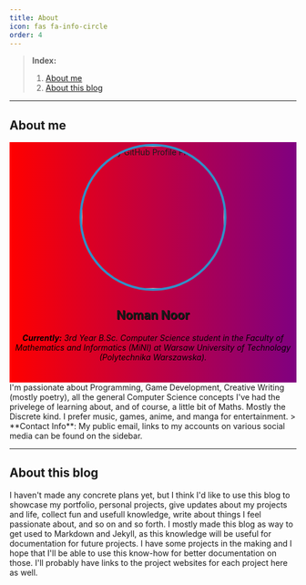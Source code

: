 ```yaml
---
title: About
icon: fas fa-info-circle
order: 4
---
```

> **Index:**
> 1. [About me](/about/#about-me)
> 2. [About this blog](/about/#about-this-blog)

----------
## About me
<div style=" text-align: center; padding: 1rem; position: relative; background: linear-gradient(to right, red, purple); padding: 3px;">
<img src="https://avatars.githubusercontent.com/u/28227944?v=4" alt="My GitHub Profile Picture" alignment="center" style="border-radius: 50%; height: auto; width: 250px; border-color:#3090C7; border-style:solid; border-width:4px;"/>
<h2 align="center" style="text-shadow: 1px 1px 0px black"><strong>Noman Noor</strong></h2>
<h6 align="center" style="color: black;"><strong>Currently:</strong> 3rd Year B.Sc. Computer Science student in the Faculty of Mathematics and Informatics (MiNI) at Warsaw University of Technology (Polytechnika Warszawska).</h6>
</div>
<!-- <p style="text-align: center;"></p> -->
I'm passionate about Programming, Game Development, Creative Writing (mostly poetry), all the general Computer Science concepts I've had the privelege of learning about, and of course, a little bit of Maths. Mostly the Discrete kind.
I prefer music, games, anime, and manga for entertainment.
> **Contact Info**: My public email, links to my accounts on various social media can be found on the sidebar.

----------
## About this blog   
I haven't made any concrete plans yet, but I think I'd like to use this blog to showcase my portfolio, personal projects, give updates about my projects and life, collect fun and usefull knowledge, write about things I feel passionate about, and so on and so forth. 
I mostly made this blog as way to get used to Markdown and Jekyll, as this knowledge will be useful for documentation for future projects. I have some projects in the making and I hope that I'll be able to use this know-how for better documentation on those. I'll probably have links to the project websites for each project here as well.

<!-- ---------- -->


